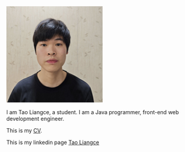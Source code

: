 <style>
@import url('assets/css/style.css');
</style>

<img src="logo.jpg" alt="网站Logo" width="50%" />


I am Tao Liangce, a student. I am a Java programmer, front-end web development engineer.


This is my [CV](https://r.easycv.cn/taoliangce).


This is my linkedin page [Tao Liangce](https://www.linkedin.com/in/taoliangce/)

